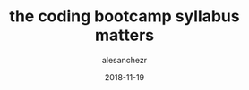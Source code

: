 ---
slug: "sample"
date: "2018-11-19"
title: "the coding bootcamp syllabus matters"
author: "alesanchezr"
image: "/images/why2.jpg" # insert null if no image
image_alt: ""
excerpt: "Cras justo odio, dapibus ac facilisis in, egestas eget quam. Vivamus sagittis lacus vel augue laoreet."
intro: "Cras justo odio, dapibus ac facilisis in, egestas eget quam. Vivamus sagittis lacus vel augue laoreet rutrum faucibus dolor auctor.Aenean lacinia bibendum nulla sed consectetur. Donec sed odio dui."
status: "published" # published, draft, unassigned
featured: true
unlisted: true
tags: 
- Javascript
- php
- ruby
- Web Developer
---